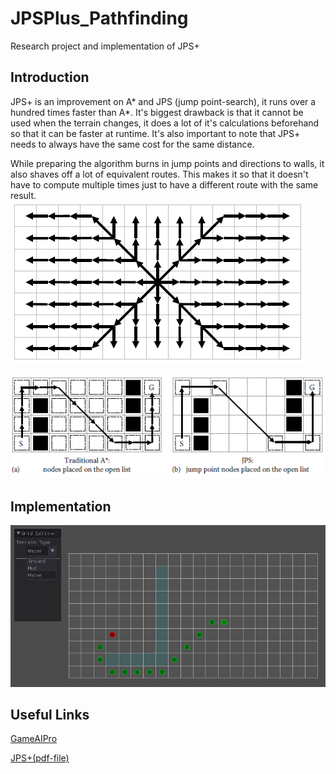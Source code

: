 # JPSPlus_Pathfinding
Research project and implementation of JPS+

## Introduction
JPS+ is an improvement on A* and JPS (jump point-search), it runs over a hundred times faster than A*. It's biggest drawback is that it cannot be used when the terrain changes, it does a lot of it's calculations beforehand so that it can be faster at runtime. It's also important to note that JPS+ needs to always have the same cost for the same distance.

While preparing the algorithm burns in jump points and directions to walls, it also shaves off a lot of equivalent routes. This makes it so that it doesn't have to compute multiple times just to have a different route with the same result. 
![Figure1]


![Figure2]

## Implementation
![Figure3]

## Useful Links
[GameAIPro](http://www.gameaipro.com/)

[JPS+(pdf-file)](http://www.gameaipro.com/GameAIPro2/GameAIPro2_Chapter14_JPS_Plus_An_Extreme_A_Star_Speed_Optimization_for_Static_Uniform_Cost_Grids.pdf) 






[Figure1]: Figures/Figure1.PNG "Nodes are not visited multiple times"
[Figure2]: Figures/Figure2.PNG "Open list has way less nodes with JPS+"
[Figure3]: Figures/Figure3.PNG "The framework I used"
